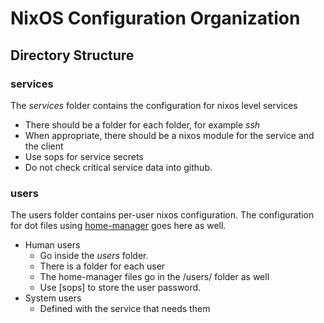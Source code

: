 # NixOS Configuration Organization


## Directory Structure

### services
The *services* folder contains the configuration for nixos level services
- There should be a folder for each folder, for example *ssh*
- When appropriate, there should be a nixos module for the service and the client
- Use sops for service secrets
- Do not check critical service data into github.

### users
The users folder contains per-user nixos configuration.
The configuration for dot files using [home-manager](https://github.com/nix-community/home-manager) goes here as well.
- Human users 
  - Go inside the *users* folder.
  - There is a folder for each user
  - The home-manager files go in the /users/<user> folder as well
  - Use [sops] to store the user password.
- System users
  - Defined with the service that needs them



  